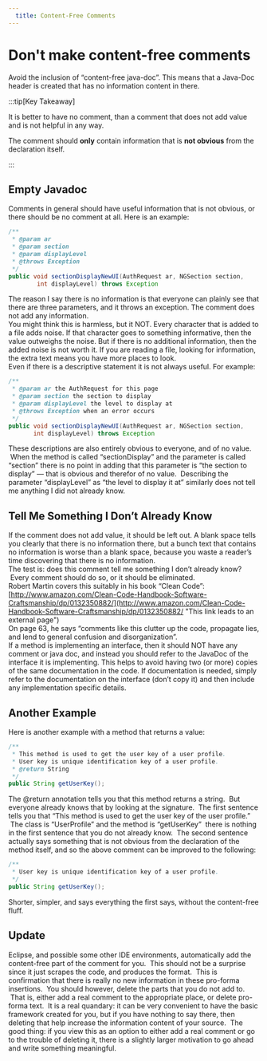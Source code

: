 ```yaml
---
  title: Content-Free Comments
---
```

#  Don't make content-free comments

Avoid the inclusion of “content-free java-doc”. This means that a Java-Doc header is created that has no information content in there. 

:::tip[Key Takeaway]

It is better to have no comment, than a comment that does not add value and is not helpful in any way.

The comment should **only** contain information that is **not obvious** from the declaration itself.

:::

## Empty Javadoc

Comments in general should have useful information that is not obvious, or there should be no comment at all. Here is an example:

```java
/**
 * @param ar
 * @param section
 * @param displayLevel
 * @throws Exception
 */
public void sectionDisplayNewUI(AuthRequest ar, NGSection section,
        int displayLevel) throws Exception
```

The reason I say there is no information is that everyone can plainly see that there are three parameters, and it throws an exception. The comment does not add any information.  
You might think this is harmless, but it NOT. Every character that is added to a file adds noise. If that character goes to something informative, then the value outweighs the noise. But if there is no additional information, then the added noise is not worth it. If you are reading a file, looking for information, the extra text means you have more places to look.  
Even if there is a descriptive statement it is not always useful. For example:

```java
/**
 * @param ar the AuthRequest for this page
 * @param section the section to display
 * @param displayLevel the level to display at
 * @throws Exception when an error occurs
 */
public void sectionDisplayNewUI(AuthRequest ar, NGSection section,
       int displayLevel) throws Exception
```


These descriptions are also entirely obvious to everyone, and of no value.  When the method is called “sectionDisplay” and the parameter is called “section” there is no point in adding that this parameter is “the section to display” — that is obvious and therefor of no value.  Describing the parameter “displayLevel” as “the level to display it at” similarly does not tell me anything I did not already know.

## Tell Me Something I Don’t Already Know

If the comment does not add value, it should be left out. A blank space tells you clearly that there is no information there, but a bunch text that contains no information is worse than a blank space, because you waste a reader’s time discovering that there is no information.  
The test is: does this comment tell me something I don’t already know?  Every comment should do so, or it should be eliminated.  
Robert Martin covers this suitably in his book “Clean Code”: [http://www.amazon.com/Clean-Code-Handbook-Software-Craftsmanship/dp/0132350882/](http://www.amazon.com/Clean-Code-Handbook-Software-Craftsmanship/dp/0132350882/ "This link leads to an external page")  
On page 63, he says “comments like this clutter up the code, propagate lies, and lend to general confusion and disorganization”.  
If a method is implementing an interface, then it should NOT have any comment or java doc, and instead you should refer to the JavaDoc of the interface it is implementing. This helps to avoid having two (or more) copies of the same documentation in the code. If documentation is needed, simply refer to the documentation on the interface (don’t copy it) and then include any implementation specific details.

## Another Example

Here is another example with a method that returns a value:

```java
/**
 * This method is used to get the user key of a user profile. 
 * User key is unique identification key of a user profile.
 * @return String
 */
public String getUserKey();
```


The @return annotation tells you that this method returns a string.  But everyone already knows that by looking at the signature.  The first sentence tells you that “This method is used to get the user key of the user profile.”  The class is “UserProfile” and the method is “getUserKey”  there is nothing in the first sentence that you do not already know.  The second sentence actually says something that is not obvious from the declaration of the method itself, and so the above comment can be improved to the following:

```java
/**
 * User key is unique identification key of a user profile.
 */
public String getUserKey();
```


Shorter, simpler, and says everything the first says, without the content-free fluff.

## Update

Eclipse, and possible some other IDE environments, automatically add the content-free part of the comment for you.  This should not be a surprise since it just scrapes the code, and produces the format.  This is confirmation that there is really no new information in these pro-forma insertions.  You should however, delete the parts that you do not add to.  That is, either add a real comment to the appropriate place, or delete pro-forma text.  It is a real quandary: it can be very convenient to have the basic framework created for you, but if you have nothing to say there, then deleting that help increase the information content of your source.  The good thing: if you view this as an option to either add a real comment or go to the trouble of deleting it, there is a slightly larger motivation to go ahead and write something meaningful.

